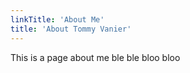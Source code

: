 ```yaml
---
linkTitle: 'About Me'
title: 'About Tommy Vanier'
---
```


This is a page about me ble ble bloo bloo